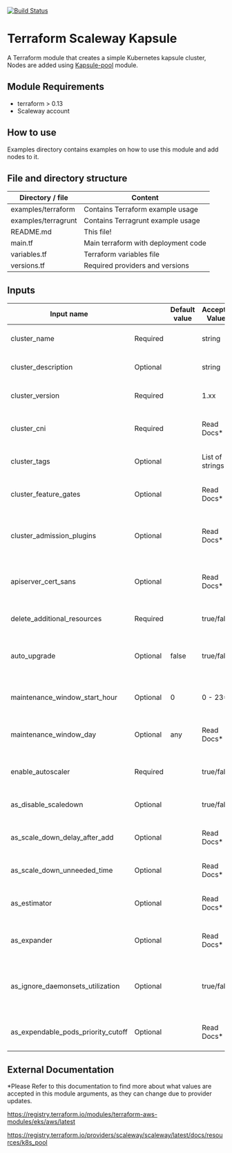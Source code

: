 [![Build Status](https://travis-ci.com/4s3ti/kapsule-cluster.svg?branch=master)](https://travis-ci.com/4s3ti/kapsule-cluster)
# Terraform Scaleway Kapsule

A Terraform module that creates a simple Kubernetes kapsule cluster,
Nodes are added using [Kapsule-pool](https://github.com/4s3ti/kapsule-pool) module.

## Module Requirements

* terraform > 0.13
* Scaleway account


## How to use

Examples directory contains examples on how to use this module and add nodes to it.  

## File and directory structure

|     Directory / file      |         Content                             |
----------------------------|---------------------------------------------|
| examples/terraform        | Contains Terraform example usage            |
| examples/terragrunt       | Contains Terragrunt example usage           |
| README.md                 | This file!                                  |
| main.tf                   | Main terraform with deployment code         |
| variables.tf              | Terraform variables file                    |
| versions.tf               | Required providers and versions             |


## Inputs

| Input name                         |          | Default value | Accepted Values | Description                                                         |
|------------------------------------|----------|---------------|-----------------|---------------------------------------------------------------------|
| cluster_name                       | Required |               | string          | The name for the kubernetes cluster                                 |
| cluster_description                | Optional |               | string          | Regions where K8s cluster is running                                |
| cluster_version                    | Required |               | 1.xx            | The version of the Kubernetes cluster                               |
| cluster_cni                        | Required |               | Read Docs*      | Container Network Interface (CNI) to be installed                   |
| cluster_tags                       | Optional |               | List of strings | List of tags to be applied to the cluster                           |
| cluster_feature_gates              | Optional |               | Read Docs*      | List of cluster gates to be enabled on the cluster                  |
| cluster_admission_plugins          | Optional |               | Read Docs*      | The list of admission plugins to enable on the cluster              |
| apiserver_cert_sans                | Optional |               | Read Docs*      | K8s API server Additional Subject Alternative Names                 |
| delete_additional_resources        | Required |               | true/false      | Delete additional resources when cluster deleted*                   |
| auto_upgrade                       | Optional | false         | true/false      | Set to true to enable kubernetes patch version auto upgrades        |
| maintenance_window_start_hour      | Optional | 0             | 0 - 23*         | The start hour (UTC) for the 2-hour auto upgrade window             |
| maintenance_window_day             | Optional | any           | Read Docs*      | The day for the auto upgrade maintenance window                     |
| enable_autoscaler                  | Required |               | true/false      | enables/disables cluster autoscalling features                      |
| as_disable_scaledown               | Optional |               | true/false      | Disables auto-scaler scale down feature                             |
| as_scale_down_delay_after_add      | Optional |               | Read Docs*      | How long before resuming scaledown evaluation                       |
| as_scale_down_unneeded_time        | Optional |               | Read Docs*      | How long To consider a node unneeded                                |
| as_estimator                       | Optional |               | Read Docs*      | Type of resource estimator to be used in scale up                   |
| as_expander                        | Optional |               | Read Docs*      | Type of node group expander to be used in scale up                  |
| as_ignore_daemonsets_utilization   | Optional |               | true/false      | Ignore daemonSet pods when calculating resource utilization         |
| as_expendable_pods_priority_cutoff | Optional |               | Read Docs*      | Pods with priority below cutoff will be expendable                  |


## External Documentation

*Please Refer to this documentation to find more about what values are accepted in this module arguments, as they can change due to provider updates.

https://registry.terraform.io/modules/terraform-aws-modules/eks/aws/latest

https://registry.terraform.io/providers/scaleway/scaleway/latest/docs/resources/k8s_pool
